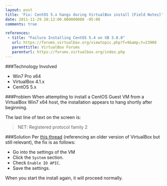 ```yaml
---
layout: post
title: 'Fix: CentOS 5.x hangs during VirtualBox install [Field Notes]'
date: 2011-11-29 20:12:00.000000000 -05:00
comments: true

references:
 - title: "Failure Installing CentOS 5.4 on VB 3.0.8"
   url: https://forums.virtualbox.org/viewtopic.php?f=9&amp;t=23900
   parenttitle: VirtualBox Forums
   parenturl: https://forums.virtualbox.org/index.php
---
```

###Technology Involved
* Win7 Pro x64
* VirtualBox 4.1.x
* CentOS 5.x


###Problem
When attempting to install a CentOS Guest VM from a VirtualBox Win7 x64 host, the installation appears to hang shortly after beginning.

The last line of text on the screen is:
> NET: Registered protocol family 2

###Solution
Per [this thread] (referencing an older version of VirtualBox but still relevant), the fix is as follows:

* Go into the settings of the VM
* Click the `System` section.
* Check `Enable IO APIC`.
* Save the settings.

When you start the install again, it will proceed normally.

[this thread]: https://forums.virtualbox.org/viewtopic.php?f=9&amp;t=23900